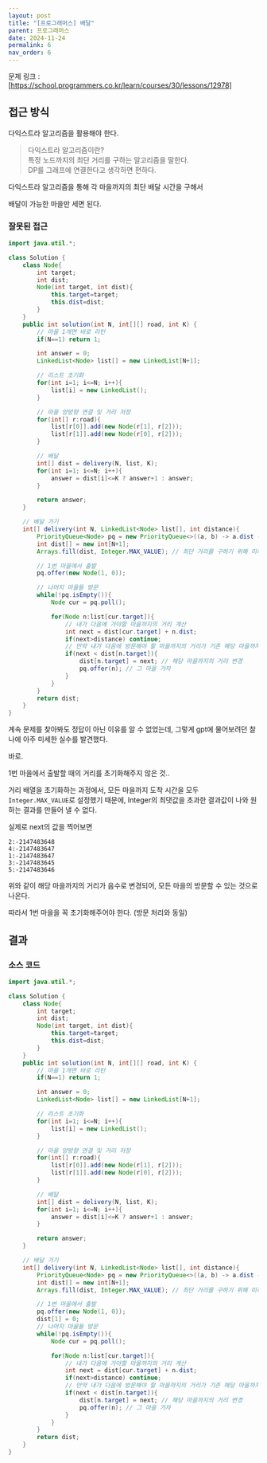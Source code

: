 ```yaml
---
layout: post
title: "[프로그래머스] 배달"
parent: 프로그래머스
date: 2024-11-24
permalink: 6
nav_order: 6
---
```


문제 링크 : [https://school.programmers.co.kr/learn/courses/30/lessons/12978]

## 접근 방식

다익스트라 알고리즘을 활용해야 한다.

> 다익스트라 알고리즘이란?  
> 특정 노드까지의 최단 거리를 구하는 알고리즘을 말한다.  
> DP를 그래프에 연결한다고 생각하면 편하다.

다익스트라 알고리즘을 통해 각 마을까지의 최단 배달 시간을 구해서

배달이 가능한 마을만 세면 된다.

### 잘못된 접근

```java
import java.util.*;

class Solution {
    class Node{
        int target;
        int dist;
        Node(int target, int dist){
            this.target=target;
            this.dist=dist;
        }
    }
    public int solution(int N, int[][] road, int K) {
        // 마을 1개면 바로 리턴
        if(N==1) return 1;

        int answer = 0;
        LinkedList<Node> list[] = new LinkedList[N+1];

        // 리스트 초기화
        for(int i=1; i<=N; i++){
            list[i] = new LinkedList();
        }

        // 마을 양방향 연결 및 거리 저장
        for(int[] r:road){
            list[r[0]].add(new Node(r[1], r[2]));
            list[r[1]].add(new Node(r[0], r[2]));
        }

        // 배달
        int[] dist = delivery(N, list, K);
        for(int i=1; i<=N; i++){
            answer = dist[i]<=K ? answer+1 : answer;
        }

        return answer;
    }

    // 배달 가기
    int[] delivery(int N, LinkedList<Node> list[], int distance){
        PriorityQueue<Node> pq = new PriorityQueue<>((a, b) -> a.dist - b.dist); // 내림차순 정렬
        int dist[] = new int[N+1];
        Arrays.fill(dist, Integer.MAX_VALUE); // 최단 거리를 구하기 위해 미리 채우기

        // 1번 마을에서 출발
        pq.offer(new Node(1, 0));

        // 나머지 마을들 방문
        while(!pq.isEmpty()){
            Node cur = pq.poll();

            for(Node n:list[cur.target]){
                // 내가 다음에 가야할 마을까지의 거리 계산
                int next = dist[cur.target] + n.dist;
                if(next>distance) continue;
                // 만약 내가 다음에 방문해야 할 마을까지의 거리가 기존 해당 마을까지의 거리보다 짧다면 (가깝다면)
                if(next < dist[n.target]){
                    dist[n.target] = next; // 해당 마을까지의 거리 변경
                    pq.offer(n); // 그 마을 가자
                }
            }
        }
        return dist;
    }
}
```

계속 문제를 찾아봐도 정답이 아닌 이유를 알 수 없었는데, 그렇게 gpt에 물어보려던 찰나에 아주 미세한 실수를 발견했다.

바로.

1번 마을에서 출발할 때의 거리를 초기화해주지 않은 것..

거리 배열을 초기화하는 과정에서, 모든 마을까지 도착 시간을 모두 `Integer.MAX_VALUE`로 설정했기 때문에, Integer의 최댓값을 초과한 결과값이 나와 원하는 결과를 만들어 낼 수 없다.

실제로 next의 값을 찍어보면

```
2:-2147483648
4:-2147483647
1:-2147483647
3:-2147483645
5:-2147483646
```

위와 같이 해당 마을까지의 거리가 음수로 변경되어, 모든 마을의 방문할 수 있는 것으로 나온다.

따라서 1번 마을을 꼭 초기화해주어야 한다. (방문 처리와 동일)

## 결과

### 소스 코드

```java
import java.util.*;

class Solution {
    class Node{
        int target;
        int dist;
        Node(int target, int dist){
            this.target=target;
            this.dist=dist;
        }
    }
    public int solution(int N, int[][] road, int K) {
        // 마을 1개면 바로 리턴
        if(N==1) return 1;

        int answer = 0;
        LinkedList<Node> list[] = new LinkedList[N+1];

        // 리스트 초기화
        for(int i=1; i<=N; i++){
            list[i] = new LinkedList();
        }

        // 마을 양방향 연결 및 거리 저장
        for(int[] r:road){
            list[r[0]].add(new Node(r[1], r[2]));
            list[r[1]].add(new Node(r[0], r[2]));
        }

        // 배달
        int[] dist = delivery(N, list, K);
        for(int i=1; i<=N; i++){
            answer = dist[i]<=K ? answer+1 : answer;
        }

        return answer;
    }

    // 배달 가기
    int[] delivery(int N, LinkedList<Node> list[], int distance){
        PriorityQueue<Node> pq = new PriorityQueue<>((a, b) -> a.dist - b.dist); // 내림차순 정렬
        int dist[] = new int[N+1];
        Arrays.fill(dist, Integer.MAX_VALUE); // 최단 거리를 구하기 위해 미리 채우기

        // 1번 마을에서 출발
        pq.offer(new Node(1, 0));
        dist[1] = 0;
        // 나머지 마을들 방문
        while(!pq.isEmpty()){
            Node cur = pq.poll();

            for(Node n:list[cur.target]){
                // 내가 다음에 가야할 마을까지의 거리 계산
                int next = dist[cur.target] + n.dist;
                if(next>distance) continue;
                // 만약 내가 다음에 방문해야 할 마을까지의 거리가 기존 해당 마을까지의 거리보다 짧다면 (가깝다면)
                if(next < dist[n.target]){
                    dist[n.target] = next; // 해당 마을까지의 거리 변경
                    pq.offer(n); // 그 마을 가자
                }
            }
        }
        return dist;
    }
}
```

[https://school.programmers.co.kr/learn/courses/30/lessons/12978]: https://school.programmers.co.kr/learn/courses/30/lessons/12978
